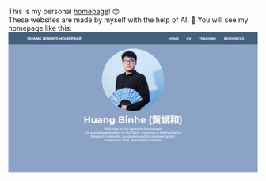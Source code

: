 This is my personal [homepage](https://huangbinhe101.github.io/ "https://huangbinhe101.github.io/")! 😊     
These websites are made by myself with the help of AI. 🤣 
You will see my homepage like this: 
![screenshot-pic](screenshot.png)
